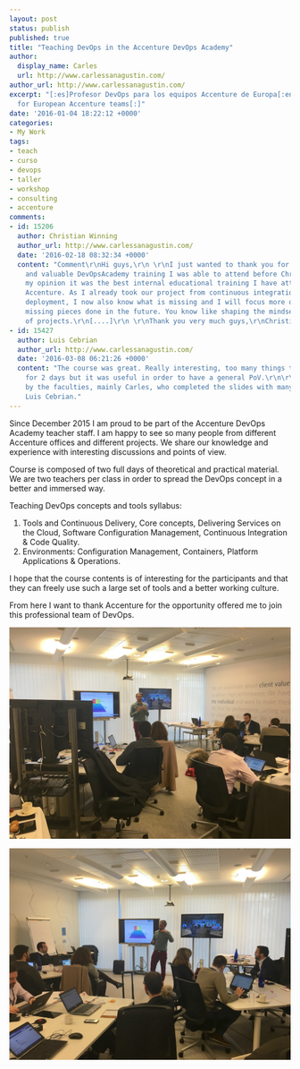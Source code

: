 ```yaml
---
layout: post
status: publish
published: true
title: "Teaching DevOps in the Accenture DevOps Academy"
author:
  display_name: Carles
  url: http://www.carlessanagustin.com/
author_url: http://www.carlessanagustin.com/
excerpt: "[:es]Profesor DevOps para los equipos Accenture de Europa[:en]DevOps teacher
  for European Accenture teams[:]"
date: '2016-01-04 18:22:12 +0000'
categories:
- My Work
tags:
- teach
- curso
- devops
- taller
- workshop
- consulting
- accenture
comments:
- id: 15206
  author: Christian Winning
  author_url: http://www.carlessanagustin.com/
  date: '2016-02-18 08:32:34 +0000'
  content: "Comment\r\nHi guys,\r\n \r\nI just wanted to thank you for your very professional
    and valuable DevOpsAcademy training I was able to attend before Christmas. In
    my opinion it was the best internal educational training I have attended with
    Accenture. As I already took our project from continuous integration to continuous
    deployment, I now also know what is missing and I will focus more on getting those
    missing pieces done in the future. You know like shaping the mindset or philosophy
    of projects.\r\n[....]\r\n \r\nThank you very much guys,\r\nChristian Winning"
- id: 15427
  author: Luis Cebrian
  author_url: http://www.carlessanagustin.com/
  date: '2016-03-08 06:21:26 +0000'
  content: "The course was great. Really interesting, too many things to learn just
    for 2 days but it was useful in order to have a general PoV.\r\n\r\nWell drived
    by the faculties, mainly Carles, who completed the slides with many personal experiences.\r\n\r\nRegards,
    Luis Cebrian."
---
```

Since December 2015 I am proud to be part of the Accenture DevOps Academy teacher staff. I am happy to see so many people from different Accenture offices and different projects. We share our knowledge and experience with interesting discussions and points of view.

Course is composed of two full days of theoretical and practical material. We are two teachers per class in order to spread the DevOps concept in a better and immersed way.

Teaching DevOps concepts and tools syllabus: 

1. Tools and Continuous Delivery, Core concepts, Delivering Services on the Cloud, Software Configuration Management, Continuous Integration & Code Quality.  
2. Environments: Configuration Management, Containers, Platform Applications & Operations.

I hope that the course contents is of interesting for the participants and that they can freely use such a large set of tools and a better working culture.

From here I want to thank Accenture for the opportunity offered me to join this professional team of DevOps.

[![Sesión 2015.03](/images/posts/2016/01/IMG_2174-1024x768.jpg)](/images/posts/2016/01/IMG_2174.jpg)

[![Sesión 2015.03](/images/posts/2016/01/IMG_2177-1024x768.jpg)](/images/posts/2016/01/IMG_2177.jpg)
